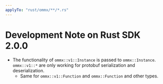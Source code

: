 ```yaml
---
applyTo: "rust/ommx/**/*.rs"
---
```


# Development Note on Rust SDK 2.0.0

- The functionality of `ommx::v1::Instance` is passed to `ommx::Instance`.
  `ommx::v1::*` are only working for protobuf serialization and deserialization.
  - Same for `ommx::v1::Function` and `ommx::Function` and other types.

